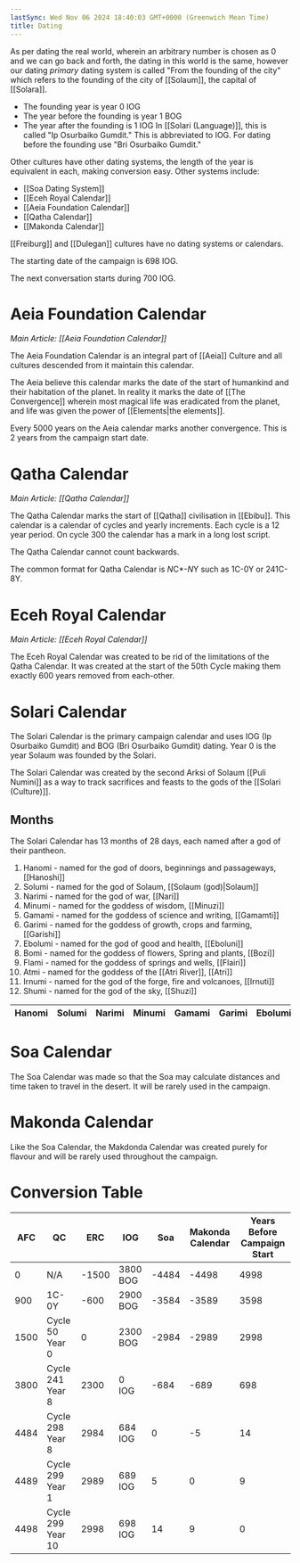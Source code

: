 ```yaml
---
lastSync: Wed Nov 06 2024 18:40:03 GMT+0000 (Greenwich Mean Time)
title: Dating
---
```

As per dating the real world, wherein an arbitrary number is chosen as 0 and we can go back and forth, the dating in this world is the same, however our dating *primary* dating system is called "From the founding of the city" which refers to the founding of the city of [[Solaum]], the capital of [[Solara]].

- The founding year is year 0 IOG
- The year before the founding is year 1 BOG
- The year after the founding is 1 IOG
In [[Solari (Language)]], this is called "Ip Osurbaiko Gumdit." This is abbreviated to IOG. For dating before the founding use "Bri Osurbaiko Gumdit."

Other cultures have other dating systems, the length of the year is equivalent in each, making conversion easy.
Other systems include:

- [[Soa Dating System]]
- [[Eceh Royal Calendar]]
- [[Aeia Foundation Calendar]]
- [[Qatha Calendar]]
- [[Makonda Calendar]]

[[Freiburg]] and [[Dulegan]] cultures have no dating systems or calendars.

The starting date of the campaign is 698 IOG.

The next conversation starts during 700 IOG.

# Aeia Foundation Calendar

*Main Article: [[Aeia Foundation Calendar]]*

The Aeia Foundation Calendar is an integral part of [[Aeia]] Culture and all cultures descended from it maintain this calendar.

The Aeia believe this calendar marks the date of the start of humankind and their habitation of the planet. In reality it marks the date of [[The Convergence]] wherein most magical life was eradicated from the planet, and life was given the power of [[Elements|the elements]].

Every 5000 years on the Aeia calendar marks another convergence. This is 2 years from the campaign start date.

# Qatha Calendar

*Main Article: [[Qatha Calendar]]*

The Qatha Calendar marks the start of [[Qatha]] civilisation in [[Ebibu]]. This calendar is a calendar of cycles and yearly increments. Each cycle is a 12 year period. On cycle 300 the calendar has a mark in a long lost script.

The Qatha Calendar cannot count backwards.

The common format for Qatha Calendar is *N*C*-*N*Y such as 1C-0Y or 241C-8Y.

# Eceh Royal Calendar

*Main Article: [[Eceh Royal Calendar]]*

The Eceh Royal Calendar was created to be rid of the limitations of the Qatha Calendar. It was created at the start of the 50th Cycle making them exactly 600 years removed from each-other.

# Solari Calendar

The Solari Calendar is the primary campaign calendar and uses IOG (Ip Osurbaiko Gumdit) and BOG (Bri Osurbaiko Gumdit) dating. Year 0 is the year Solaum was founded by the Solari.

The Solari Calendar was created by the second Arksi of Solaum [[Puli Numini]] as a way to track sacrifices and feasts to the gods of the [[Solari (Culture)]].

## Months

The Solari Calendar has 13 months of 28 days, each named after a god of their pantheon.

1. Hanomi - named for the god of doors, beginnings and passageways, [[Hanoshi]]
2. Solumi - named for the god of Solaum, [[Solaum (god)|Solaum]]
3. Narimi - named for the god of war, [[Nari]]
4. Minumi - named for the goddess of wisdom, [[Minuzi]]
5. Gamami - named for the goddess of science and writing, [[Gamamti]]
6. Garimi - named for the goddess of growth, crops and farming, [[Garishi]]
7. Ebolumi - named for the god of good and health, [[Eboluni]]
8. Bomi - named for the goddess of flowers, Spring and plants, [[Bozi]]
9. Flami - named for the goddess of springs and wells, [[Flairi]]
10. Atmi - named for the goddess of the [[Atri River]], [[Atri]]
12. Irnumi - named for the god of the forge, fire and volcanoes, [[Irnuti]]
13. Shumi - named for the god of the sky, [[Shuzi]]

| Hanomi | Solumi | Narimi | Minumi | Gamami | Garimi | Ebolumi | Bomi | Flami | Atmi | Irnumi | Shumi |
| ------ | ------ | ------ | ------ | ------ | ------ | ------- | ---- | ----- | ---- | ------ | ----- |

# Soa Calendar

The Soa Calendar was made so that the Soa may calculate distances and time taken to travel in the desert. It will be rarely used in the campaign.

# Makonda Calendar

Like the Soa Calendar, the Makdonda Calendar was created purely for flavour and will be rarely used throughout the campaign.

# Conversion Table

| AFC  | QC                | ERC   | IOG      | Soa   | Makonda Calendar | Years Before Campaign Start |
| ---- | ----------------- | ----- | -------- | ----- | ---------------- | --------------------------- |
| 0    | N/A               | -1500 | 3800 BOG | -4484 | -4498            | 4998                        |
| 900  | 1C-0Y             | -600  | 2900 BOG | -3584 | -3589            | 3598                        |
| 1500 | Cycle 50 Year 0   | 0     | 2300 BOG | -2984 | -2989            | 2998                        |
| 3800 | Cycle 241 Year 8  | 2300  | 0 IOG    | -684  | -689             | 698                         |
| 4484 | Cycle 298 Year 8  | 2984  | 684 IOG  | 0     | -5               | 14                          |
| 4489 | Cycle 299 Year 1  | 2989  | 689 IOG  | 5     | 0                | 9                           |
| 4498 | Cycle 299 Year 10 | 2998  | 698 IOG  | 14    | 9                | 0                           |

